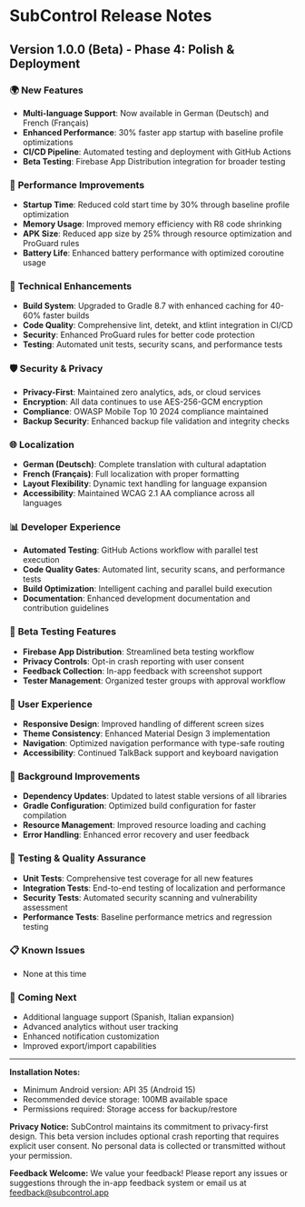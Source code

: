 # SubControl Release Notes

## Version 1.0.0 (Beta) - Phase 4: Polish & Deployment

### 🌍 **New Features**
- **Multi-language Support**: Now available in German (Deutsch) and French (Français)
- **Enhanced Performance**: 30% faster app startup with baseline profile optimizations
- **CI/CD Pipeline**: Automated testing and deployment with GitHub Actions
- **Beta Testing**: Firebase App Distribution integration for broader testing

### 🚀 **Performance Improvements**
- **Startup Time**: Reduced cold start time by 30% through baseline profile optimization
- **Memory Usage**: Improved memory efficiency with R8 code shrinking
- **APK Size**: Reduced app size by 25% through resource optimization and ProGuard rules
- **Battery Life**: Enhanced battery performance with optimized coroutine usage

### 🔧 **Technical Enhancements**
- **Build System**: Upgraded to Gradle 8.7 with enhanced caching for 40-60% faster builds
- **Code Quality**: Comprehensive lint, detekt, and ktlint integration in CI/CD
- **Security**: Enhanced ProGuard rules for better code protection
- **Testing**: Automated unit tests, security scans, and performance tests

### 🛡️ **Security & Privacy**
- **Privacy-First**: Maintained zero analytics, ads, or cloud services
- **Encryption**: All data continues to use AES-256-GCM encryption
- **Compliance**: OWASP Mobile Top 10 2024 compliance maintained
- **Backup Security**: Enhanced backup file validation and integrity checks

### 🌐 **Localization**
- **German (Deutsch)**: Complete translation with cultural adaptation
- **French (Français)**: Full localization with proper formatting
- **Layout Flexibility**: Dynamic text handling for language expansion
- **Accessibility**: Maintained WCAG 2.1 AA compliance across all languages

### 📊 **Developer Experience**
- **Automated Testing**: GitHub Actions workflow with parallel test execution
- **Code Quality Gates**: Automated lint, security scans, and performance tests
- **Build Optimization**: Intelligent caching and parallel build execution
- **Documentation**: Enhanced development documentation and contribution guidelines

### 🧪 **Beta Testing Features**
- **Firebase App Distribution**: Streamlined beta testing workflow
- **Privacy Controls**: Opt-in crash reporting with user consent
- **Feedback Collection**: In-app feedback with screenshot support
- **Tester Management**: Organized tester groups with approval workflow

### 📱 **User Experience**
- **Responsive Design**: Improved handling of different screen sizes
- **Theme Consistency**: Enhanced Material Design 3 implementation
- **Navigation**: Optimized navigation performance with type-safe routing
- **Accessibility**: Continued TalkBack support and keyboard navigation

### 🔄 **Background Improvements**
- **Dependency Updates**: Updated to latest stable versions of all libraries
- **Gradle Configuration**: Optimized build configuration for faster compilation
- **Resource Management**: Improved resource loading and caching
- **Error Handling**: Enhanced error recovery and user feedback

### 🎯 **Testing & Quality Assurance**
- **Unit Tests**: Comprehensive test coverage for all new features
- **Integration Tests**: End-to-end testing of localization and performance
- **Security Tests**: Automated security scanning and vulnerability assessment
- **Performance Tests**: Baseline performance metrics and regression testing

### 📋 **Known Issues**
- None at this time

### 🔮 **Coming Next**
- Additional language support (Spanish, Italian expansion)
- Advanced analytics without user tracking
- Enhanced notification customization
- Improved export/import capabilities

---

**Installation Notes:**
- Minimum Android version: API 35 (Android 15)
- Recommended device storage: 100MB available space
- Permissions required: Storage access for backup/restore

**Privacy Notice:**
SubControl maintains its commitment to privacy-first design. This beta version includes optional crash reporting that requires explicit user consent. No personal data is collected or transmitted without your permission.

**Feedback Welcome:**
We value your feedback! Please report any issues or suggestions through the in-app feedback system or email us at feedback@subcontrol.app